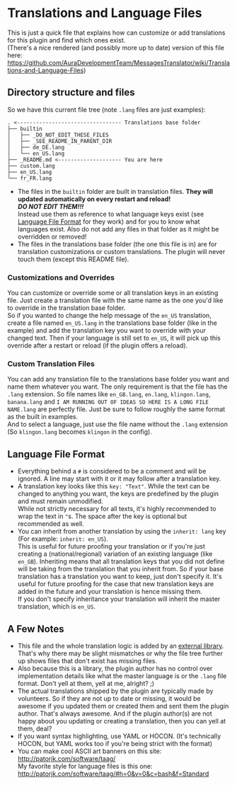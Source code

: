 # Translations and Language Files

This is just a quick file that explains how can customize or add translations for this plugin and find which ones exist.  
(There's a nice rendered (and possibly more up to date) version of this file here:
https://github.com/AuraDevelopmentTeam/MessagesTranslator/wiki/Translations-and-Language-Files)

## Directory structure and files

So we have this current file tree (note `.lang` files are just examples):

```
. <--------------------------------- Translations base folder
├── builtin
│   ├── _DO_NOT_EDIT_THESE_FILES
│   ├── _SEE_README_IN_PARENT_DIR
│   ├── de_DE.lang
│   └── en_US.lang
├── _README.md <-------------------- You are here
├── custom.lang
├── en_US.lang
└── fr_FR.lang
```

- The files in the `builtin` folder are built in translation files. **They will updated automatically on every restart and reload!**  
  ***DO NOT EDIT THEM!!!***  
  Instead use them as reference to what language keys exist (see [Language File Format](#language-file-format) for they work) and for you to know what languages
  exist. Also do not add any files in that folder as it might be overridden or removed!
- The files in the translations base folder (the one this file is in) are for translation customizations or custom translations. The plugin will never touch
  them (except this README file).

### Customizations and Overrides

You can customize or override some or all translation keys in an existing file. Just create a translation file with the same name as the one you'd like to
override in the translation base folder.  
So if you wanted to change the help message of the `en_US` translation, create a file named `en_US.lang` in the translations base folder (like in the example)
and add the translation key you want to override with your changed text. Then if your language is still set to `en_US`, it will pick up this override after a
restart or reload (if the plugin offers a reload).

### Custom Translation Files

You can add any translation file to the translations base folder you want and name them whatever you want. The only requirement is that the file has the `.lang`
extension. So file names like `en_GB.lang`, `en.lang`, `klingon.lang`, `banana.lang` and `I AM RUNNING OUT OF IDEAS SO HERE IS A LONG FILE NAME.lang` are
perfectly file. Just be sure to follow roughly the same format as the built in examples.  
And to select a language, just use the file name without the `.lang` extension (So `klingon.lang` becomes `klingon` in the config).

## Language File Format

- Everything behind a `#` is considered to be a comment and will be ignored. A line may start with it or it may follow after a translation key.
- A translation key looks like this `key: "Text"`. While the text can be changed to anything you want, the keys are predefined by the plugin and must remain
  unmodified.  
  While not strictly necessary for all texts, it's highly recommended to wrap the text in `"`s. The space after the key is optional but recommended as well.
- You can inherit from another translation by using the `inherit: lang` key (For example: `inherit: en_US`).  
  This is useful for future proofing your translation or if you're just creating a (national/regional) variation of an existing language (like `en_GB`).
  Inheriting means that all translation keys that you did not define will be taking from the translation that you inherit from. So if your base translation has
  a translation you want to keep, just don't specify it. It's useful for future proofing for the case that new translation keys are added in the future and your
  translation is hence missing them.  
  If you don't specify inheritance your translation will inherit the master translation, which is `en_US`.

## A Few Notes

- This file and the whole translation logic is added by an [external library](https://github.com/AuraDevelopmentTeam/MessagesTranslator). That's why there may
  be slight mismatches or why the file tree further up shows files that don't exist has missing files.
- Also because this is a library, the plugin author has no control over implementation details like what the master language is or the `.lang` file format.
  Don't yell at them, yell at me, alright? ;)
- The actual translations shipped by the plugin are typically made by volunteers. So if they are not up to date or missing, it would be awesome if you updated
  them or created them and sent them the plugin author. That's always awesome. And if the plugin author(s) are not happy about you updating or creating a
  translation, then you can yell at them, deal?
- If you want syntax highlighting, use YAML or HOCON. (It's technically HOCON, but YAML works too if you're being strict with the format)
- You can make cool ASCII art banners on this site: http://patorjk.com/software/taag/  
  My favorite style for language files is this one: http://patorjk.com/software/taag/#h=0&v=0&c=bash&f=Standard

